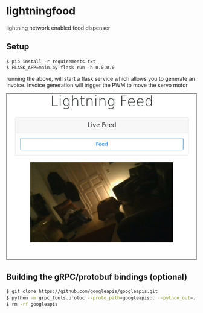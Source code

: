 # lightningfood
lightning network enabled food dispenser

## Setup
```
$ pip install -r requirements.txt
$ FLASK_APP=main.py flask run -h 0.0.0.0
```

running the above, will start a flask service which allows you to generate an invoice.
Invoice generation will trigger the PWM to move the servo motor

![example_qr](test.png)

## Building the gRPC/protobuf bindings (optional)

```bash
$ git clone https://github.com/googleapis/googleapis.git
$ python -m grpc_tools.protoc --proto_path=googleapis:. --python_out=. --grpc_python_out=. rpc.proto
$ rm -rf googleapis
```
